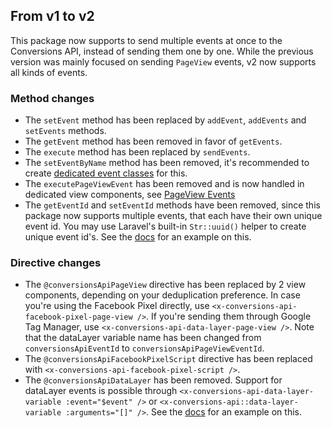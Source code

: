 ## From v1 to v2
This package now supports to send multiple events at once to the Conversions API, instead of sending them one by one. While the previous version was mainly focused on sending `PageView` events, v2 now supports all kinds of events.

### Method changes
- The `setEvent` method has been replaced by `addEvent`, `addEvents` and `setEvents` methods.
- The `getEvent` method has been removed in favor of `getEvents`.
- The `execute` method has been replaced by `sendEvents`.
- The `setEventByName` method has been removed, it's recommended to create [dedicated event classes](README.MD#creating-event-classes) for this.
- The `executePageViewEvent` has been removed and is now handled in dedicated view components, see [PageView Events](README.md#pageview-events)
- The `getEventId` and `setEventId` methods have been removed, since this package now supports multiple events, that each have their own unique event id.
You may use Laravel's built-in `Str::uuid()` helper to create unique event id's.
See the [docs](README.md#creating-event-classes) for an example on this.

### Directive changes
- The `@conversionsApiPageView` directive has been replaced by 2 view components, depending on your deduplication preference.
In case you're using the Facebook Pixel directly, use `<x-conversions-api-facebook-pixel-page-view />`.
If you're sending them through Google Tag Manager, use `<x-conversions-api-data-layer-page-view />`.
Note that the dataLayer variable name has been changed from `conversionsApiEventId` to `conversionsApiPageViewEventId`.
- The `@conversionsApiFacebookPixelScript` directive has been replaced with `<x-conversions-api-facebook-pixel-script />`.
- The `@conversionsApiDataLayer` has been removed. Support for dataLayer events is possible through `<x-conversions-api-data-layer-variable :event="$event" />` or `<x-conversions-api::data-layer-variable :arguments="[]" />`. See the [docs](README.md#google-tag-manager) for an example on this.